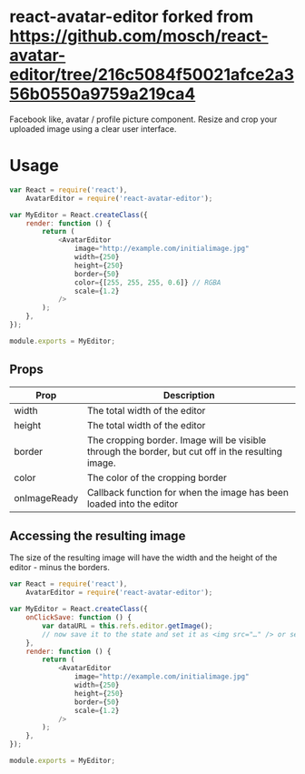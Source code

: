 # react-avatar-editor forked from https://github.com/mosch/react-avatar-editor/tree/216c5084f50021afce2a356b0550a9759a219ca4

Facebook like, avatar / profile picture component.
Resize and crop your uploaded image using a clear user interface.

# Usage

```javascript
var React = require('react'),
    AvatarEditor = require('react-avatar-editor');

var MyEditor = React.createClass({
    render: function () {
        return (
            <AvatarEditor
                image="http://example.com/initialimage.jpg"
                width={250}
                height={250}
                border={50}
                color={[255, 255, 255, 0.6]} // RGBA
                scale={1.2}
            />
        );
    },
});

module.exports = MyEditor;
```

## Props

| Prop         | Description                                                                                        |
| ------------ | -------------------------------------------------------------------------------------------------- |
| width        | The total width of the editor                                                                      |
| height       | The total width of the editor                                                                      |
| border       | The cropping border. Image will be visible through the border, but cut off in the resulting image. |
| color        | The color of the cropping border                                                                   |
| onImageReady | Callback function for when the image has been loaded into the editor                               |

## Accessing the resulting image

The size of the resulting image will have the width and the height of the editor - minus the borders.

```javascript
var React = require('react'),
    AvatarEditor = require('react-avatar-editor');

var MyEditor = React.createClass({
    onClickSave: function () {
        var dataURL = this.refs.editor.getImage();
        // now save it to the state and set it as <img src="…" /> or send it somewhere else
    },
    render: function () {
        return (
            <AvatarEditor
                image="http://example.com/initialimage.jpg"
                width={250}
                height={250}
                border={50}
                scale={1.2}
            />
        );
    },
});

module.exports = MyEditor;
```

